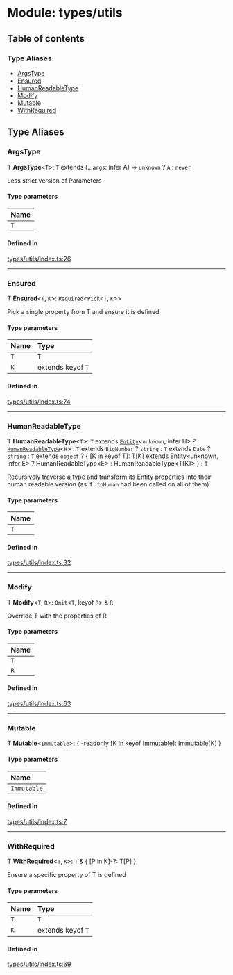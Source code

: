 # Module: types/utils

## Table of contents

### Type Aliases

- [ArgsType](../wiki/types.utils#argstype)
- [Ensured](../wiki/types.utils#ensured)
- [HumanReadableType](../wiki/types.utils#humanreadabletype)
- [Modify](../wiki/types.utils#modify)
- [Mutable](../wiki/types.utils#mutable)
- [WithRequired](../wiki/types.utils#withrequired)

## Type Aliases

### ArgsType

Ƭ **ArgsType**<`T`\>: `T` extends (...`args`: infer A) => `unknown` ? `A` : `never`

Less strict version of Parameters<T>

#### Type parameters

| Name |
| :------ |
| `T` |

#### Defined in

[types/utils/index.ts:26](https://github.com/PolymathNetwork/polymesh-sdk/blob/299ce247/src/types/utils/index.ts#L26)

___

### Ensured

Ƭ **Ensured**<`T`, `K`\>: `Required`<`Pick`<`T`, `K`\>\>

Pick a single property from T and ensure it is defined

#### Type parameters

| Name | Type |
| :------ | :------ |
| `T` | `T` |
| `K` | extends keyof `T` |

#### Defined in

[types/utils/index.ts:74](https://github.com/PolymathNetwork/polymesh-sdk/blob/299ce247/src/types/utils/index.ts#L74)

___

### HumanReadableType

Ƭ **HumanReadableType**<`T`\>: `T` extends [`Entity`](../wiki/api.entities.Entity.Entity)<`unknown`, infer H\> ? [`HumanReadableType`](../wiki/types.utils#humanreadabletype)<`H`\> : `T` extends `BigNumber` ? `string` : `T` extends `Date` ? `string` : `T` extends `object` ? { [K in keyof T]: T[K] extends Entity<unknown, infer E\> ? HumanReadableType<E\> : HumanReadableType<T[K]\> } : `T`

Recursively traverse a type and transform its Entity properties into their
  human readable version (as if `.toHuman` had been called on all of them)

#### Type parameters

| Name |
| :------ |
| `T` |

#### Defined in

[types/utils/index.ts:32](https://github.com/PolymathNetwork/polymesh-sdk/blob/299ce247/src/types/utils/index.ts#L32)

___

### Modify

Ƭ **Modify**<`T`, `R`\>: `Omit`<`T`, keyof `R`\> & `R`

Override T with the properties of R

#### Type parameters

| Name |
| :------ |
| `T` |
| `R` |

#### Defined in

[types/utils/index.ts:63](https://github.com/PolymathNetwork/polymesh-sdk/blob/299ce247/src/types/utils/index.ts#L63)

___

### Mutable

Ƭ **Mutable**<`Immutable`\>: { -readonly [K in keyof Immutable]: Immutable[K] }

#### Type parameters

| Name |
| :------ |
| `Immutable` |

#### Defined in

[types/utils/index.ts:7](https://github.com/PolymathNetwork/polymesh-sdk/blob/299ce247/src/types/utils/index.ts#L7)

___

### WithRequired

Ƭ **WithRequired**<`T`, `K`\>: `T` & { [P in K]-?: T[P] }

Ensure a specific property of T is defined

#### Type parameters

| Name | Type |
| :------ | :------ |
| `T` | `T` |
| `K` | extends keyof `T` |

#### Defined in

[types/utils/index.ts:69](https://github.com/PolymathNetwork/polymesh-sdk/blob/299ce247/src/types/utils/index.ts#L69)
